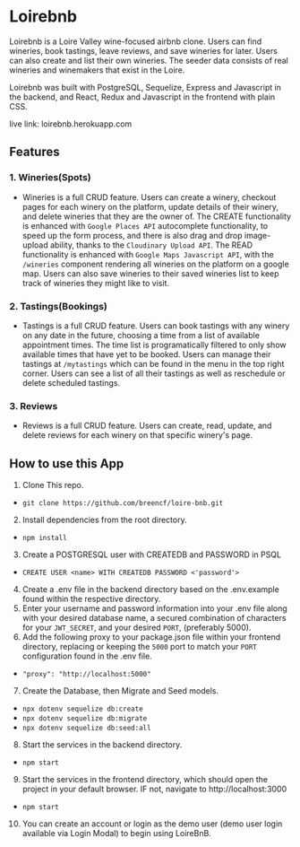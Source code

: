 # Loirebnb

Loirebnb is a Loire Valley wine-focused airbnb clone. Users can find wineries, book tastings, leave reviews, and save wineries for later. Users can also create and list their own wineries. The seeder data consists of real wineries and winemakers that exist in the Loire.

Loirebnb was built with PostgreSQL, Sequelize, Express and Javascript in the backend, and React, Redux and Javascript in the frontend with plain CSS.

live link: loirebnb.herokuapp.com

## Features

### 1. Wineries(Spots)

- Wineries is a full CRUD feature. Users can create a winery, checkout pages for each winery on the platform, update details of their winery, and delete wineries that they are the owner of. The CREATE functionality is enhanced with `Google Places API` autocomplete functionality, to speed up the form process, and there is also drag and drop image-upload ability, thanks to the `Cloudinary Upload API`. The READ functionality is enhanced with `Google Maps Javascript API`, with the `/wineries` component rendering all wineries on the platform on a google map. Users can also save wineries to their saved wineries list to keep track of wineries they might like to visit.

### 2. Tastings(Bookings)

- Tastings is a full CRUD feature. Users can book tastings with any winery on any date in the future, choosing a time from a list of available appointment times. The time list is programatically filtered to only show available times that have yet to be booked. Users can manage their tastings at `/mytastings` which can be found in the menu in the top right corner. Users can see a list of all their tastings as well as reschedule or delete scheduled tastings.

### 3. Reviews

- Reviews is a full CRUD feature. Users can create, read, update, and delete reviews for each winery on that specific winery's page.

## How to use this App

1. Clone This repo.

- `git clone https://github.com/breencf/loire-bnb.git`

2. Install dependencies from the root directory.

- `npm install`

3. Create a POSTGRESQL user with CREATEDB and PASSWORD in PSQL

- `CREATE USER <name> WITH CREATEDB PASSWORD <'password'>`

4. Create a .env file in the backend directory based on the .env.example found within the respective directory.
5. Enter your username and password information into your .env file along with your desired database name, a secured combination of characters for your `JWT_SECRET`, and your desired `PORT`, (preferably 5000).
6. Add the following proxy to your package.json file within your frontend directory, replacing or keeping the `5000` port to match your `PORT` configuration found in the .env file.

- `"proxy": "http://localhost:5000"`

7. Create the Database, then Migrate and Seed models.

- `npx dotenv sequelize db:create`
- `npx dotenv sequelize db:migrate`
- `npx dotenv sequelize db:seed:all`

8. Start the services in the backend directory.

- `npm start`

9. Start the services in the frontend directory, which should open the project in your default browser. IF not, navigate to http://localhost:3000

- `npm start`

10. You can create an account or login as the demo user (demo user login available via Login Modal) to begin using LoireBnB.

